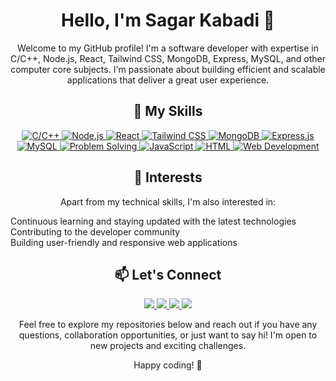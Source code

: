

<h1 align="center">Hello, I'm Sagar Kabadi 👋</h1>

<p align="center">Welcome to my GitHub profile! I'm a software developer with expertise in C/C++, Node.js, React, Tailwind CSS, MongoDB, Express, MySQL, and other computer core subjects. I'm passionate about building efficient and scalable applications that deliver a great user experience.</p>

<h2 align="center">🔭 My Skills</h2>

<p align="center">
  <a href="#">
    <img src="https://img.shields.io/badge/C%2FC++-00599C?style=for-the-badge&logo=c%2B%2B&logoColor=white" alt="C/C++">
  </a>
  <a href="#">
    <img src="https://img.shields.io/badge/Node.js-339933?style=for-the-badge&logo=node.js&logoColor=white" alt="Node.js">
  </a>
  <a href="#">
    <img src="https://img.shields.io/badge/React-61DAFB?style=for-the-badge&logo=react&logoColor=white" alt="React">
  </a>
  <a href="#">
    <img src="https://img.shields.io/badge/Tailwind%20CSS-38B2AC?style=for-the-badge&logo=tailwind-css&logoColor=white" alt="Tailwind CSS">
  </a>
  <a href="#">
    <img src="https://img.shields.io/badge/MongoDB-47A248?style=for-the-badge&logo=mongodb&logoColor=white" alt="MongoDB">
  </a>
  <a href="#">
    <img src="https://img.shields.io/badge/Express.js-000000?style=for-the-badge&logo=express&logoColor=white" alt="Express.js">
  </a>
  <a href="#">
    <img src="https://img.shields.io/badge/MySQL-4479A1?style=for-the-badge&logo=mysql&logoColor=white" alt="MySQL">
  </a>
  <a href="#">
    <img src="https://img.shields.io/badge/Problem%20Solving-FF9900?style=for-the-badge" alt="Problem Solving">
  </a>
  <a href="#">
    <img src="https://img.shields.io/badge/JavaScript-F7DF1E?style=for-the-badge&logo=javascript&logoColor=white" alt="JavaScript">
  </a>
  <a href="#">
    <img src="https://img.shields.io/badge/HTML-E34F26?style=for-the-badge&logo=html5&logoColor=white" alt="HTML">
  </a>
  <a href="#">
    <img src="https://img.shields.io/badge/Web%20Development-4285F4?style=for-the-badge" alt="Web Development">
  </a>
</p>


<h2 align="center">🌱 Interests</h2>

<p align="center">Apart from my technical skills, I'm also interested in:</p>

<p align="center">
 
  Continuous learning and staying updated with the latest technologies<br>
  Contributing to the developer community<br>
  Building user-friendly and responsive web applications
</p>

<h2 align="center">📫 Let's Connect</h2>

<p align="center">
  <a href="https://github.com/sgrkabadi96">
    <img src="https://img.shields.io/badge/-GitHub-181717?style=for-the-badge&logo=github&logoColor=white">
  </a>
  <a href="https://www.linkedin.com/in/sagar-kabadi-7351831b0/">
    <img src="https://img.shields.io/badge/-LinkedIn-0077B5?style=for-the-badge&logo=linkedin&logoColor=white">
  </a>

  <a href="sgrkabadi96@gmail.com">
    <img src="https://img.shields.io/badge/-Email-D14836?style=for-the-badge&logo=gmail&logoColor=white">
  </a>
  <a href="https://leetcode.com/wolf_sk/">
  <img src="https://img.shields.io/badge/LeetCode-FFA116?style=for-the-badge&logo=leetcode&logoColor=white">
</a>
</p>

<p align="center">Feel free to explore my repositories below and reach out if you have any questions, collaboration opportunities, or just want to say hi! I'm open to new projects and exciting challenges.</p>

<p align="center">Happy coding! 🚀</p>
